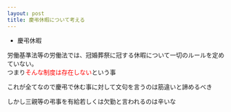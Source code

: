 ```yaml
---
layout: post
title: 慶弔休暇について考える
---
```


- 慶弔休暇

労働基準法等の労働法では、冠婚葬祭に冠する休暇について一切のルールを定めていない。  
つまり<span style="color:#ff0000;">そんな制度は存在しない</span>という事

これが全てなので慶弔で休む事に対して文句を言うのは筋違いと諦めるべき  

しかし三親等の弔事を有給若しくは欠勤と言われるのは辛いな

